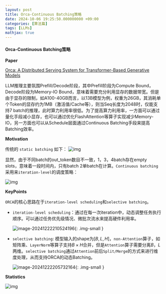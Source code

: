 ```yaml
---
layout: post
title: Orca-Continuous Batching策略
date: 2024-10-06 19:25:50.000000000 +09:00
categories: [算法篇]
tags: [LLMs]
mathjax: true
---
```


#### Orca-Continuous Batching策略

**Paper**

[Orca: A Distributed Serving System for Transformer-Based Generative Models](https://www.usenix.org/system/files/osdi22-yu.pdf)

 LLM推理主要氛围Prefill/Decode阶段，其中Prefill阶段为Compute Bound，Decode阶段为Memory-IO Bound，意味着需要充分利用显存的数据带宽。但是由于显存的限制，如A100-40GB而言，以13B模型为例，权重为26GB，其消耗单个Token的显存约为1MB（激活值/Cache等），则当Seq长度为2048时，仅能支持7 batch的推理，此时算力利用率很低。为了提高算力利用率，一方面可以通过量化手段减小显存，也可以通过优化FlashAttention等算子实现减少Memory-IO，另一方面也可以从Schedule层面通过Continuous Batching手段来提高Batching效率。

**Motivation**

传统的 `static batching` 如下： ![img](https://cdn.jsdelivr.net/gh/ZhengWG/Imgs_blog//2024-10-06-Orca-Continuous_Batching%25E7%25AD%2596%25E7%2595%25A5/%E5%A4%A7%E6%A8%A1%E5%9E%8B%E6%8E%A8%E7%90%86%E6%8A%80%E6%9C%AF%E6%A0%88_20240917_010738.png)

显然，由于不同batch的out_token数目不一致，1，3，4batch存在empty slots，意味着一段时间内，只有batch 2单batch在计算。`Continuous batching`采用来`iteration-level`的调度策略： 

![img](https://cdn.jsdelivr.net/gh/ZhengWG/Imgs_blog//2024-10-06-Orca-Continuous_Batching%25E7%25AD%2596%25E7%2595%25A5/%E5%A4%A7%E6%A8%A1%E5%9E%8B%E6%8E%A8%E7%90%86%E6%8A%80%E6%9C%AF%E6%A0%88_20240917_011245.png)

**KeyPoints**

`ORCA`的核心思路在于`iteration-level scheduling`和`selective batching`。

+ `iteration-level scheduling`：通过在每一次iteration中，动态调整任务执行顺序。可以通过任务优先级情况、微批次流水来提高硬件利用率。

  ![image-20241222210524196](https://cdn.jsdelivr.net/gh/ZhengWG/Imgs_blog//2024-10-06-Orca-Continuous_Batching%25E7%25AD%2596%25E7%2595%25A5/image-20241222210524196.png){: .img-small }

+ `selective batching`: 模型输入的shape为$[B,L,H]$，`non-Attention`算子，如矩阵乘、`LayerNorm`等算子支持$B \times H$合并，但是`Attention`算子需要分离$B，L$两维。`selective batching`通过`Attention`前后`Split/Merge`的方式来进行维度处理，从而支持ORCA的动态Batching。

  ![image-20241222205732164](https://cdn.jsdelivr.net/gh/ZhengWG/Imgs_blog//2024-10-06-Orca-Continuous_Batching%25E7%25AD%2596%25E7%2595%25A5/image-20241222205732164.png){: .img-small }

**Statistics**

![img](https://cdn.jsdelivr.net/gh/ZhengWG/Imgs_blog//2024-10-06-Orca-Continuous_Batching%25E7%25AD%2596%25E7%2595%25A5/%E5%A4%A7%E6%A8%A1%E5%9E%8B%E6%8E%A8%E7%90%86%E6%8A%80%E6%9C%AF%E6%A0%88_20240917_011550.png)

